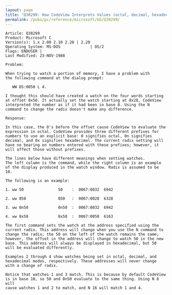 ```yaml
---
layout: page
title: "Q38299: How CodeView Interprets Values (octal, decimal, hexadecimal)"
permalink: /pubs/pc/reference/microsoft/kb/Q38299/
---
```


	Article: Q38299
	Product: Microsoft C
	Version(s): 1.x 2.00 2.10 2.20 | 2.20
	Operating System: MS-DOS             | OS/2
	Flags: ENDUSER |
	Last Modified: 23-NOV-1988
	
	Problem:
	
	When trying to watch a portion of memory, I have a problem with
	the following command at the dialog prompt:
	
	   WW DS:0050 L 4.
	
	I thought this should have created a watch on the four words starting
	at offset 0x50. It actually set the watch starting at 0x28, CodeView
	interpreted the number as if it had been in base 8. Using the N
	command to change the radix doesn't make any difference.
	
	Response:
	
	In this case, the 0's before the offset cause CodeView to evaluate the
	expression in octal. CodeView provides three different prefixes for
	numbers to use an explicit base: 0 signifies octal, 0n signifies
	decimal, and 0x signifies hexadecimal. The current radix setting will
	have no bearing on numbers entered with these prefixes; however, it
	will affect those without prefixes.
	
	The lines below have different meanings when setting watches.
	The left column is the command, while the right column is an example
	of the display produced in the watch window. Radix is assumed to be 10.
	
	The following is an example:
	
	1. ww 50               50    :  0067:0032  6942
	
	2. ww 050              050   :  0067:0028  6328
	
	3. ww 0n50             0n50  :  0067:0032  6942
	
	4. ww 0x50             0x50  :  0067:0050  6163
	
	The first command sets the watch at the address specified using the
	current radix. This address will change when you use the N command to
	change the radix; the 50 on the left of the watch remains the same;
	however, the offset in the address will change to watch 50 in the new
	base. This address will always be displayed in hexadecimal, but 50
	will be evaluated differently.
	
	Examples 2 through 4 show watches being set in octal, decimal, and
	hexadecimal modes, respectively. These addresses will never change
	with a change of radix.
	
	Notice that watches 1 and 3 match. This is because by default CodeView
	is in base 10, so 50 and 0n50 evaluate to the same thing. Using N 8 will
	cause watches 1 and 2 to match, and N 16 will match 1 and 4.
